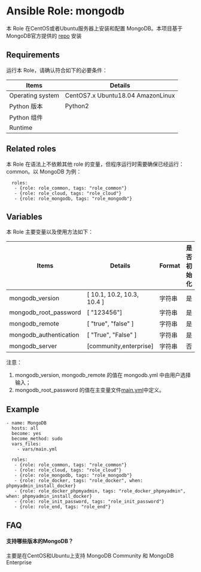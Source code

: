 Ansible Role: mongodb
=========

本 Role 在CentOS或者Ubuntu服务器上安装和配置 MongoDB。本项目基于MongoDB官方提供的 [repo](http://repo.mongodb.org/) 安装

## Requirements

运行本 Role，请确认符合如下的必要条件：

| **Items**      | **Details** |
| ------------------| ------------------|
| Operating system | CentOS7.x Ubuntu18.04 AmazonLinux|
| Python 版本 | Python2  |
| Python 组件 |    |
| Runtime |  |


## Related roles

本 Role 在语法上不依赖其他 role 的变量，但程序运行时需要确保已经运行：common。以 MongoDB 为例：

```
  roles:
   - {role: role_common, tags: "role_common"}   
   - {role: role_cloud, tags: "role_cloud"}
   - {role: role_mongodb, tags: "role_mongodb"}
```


## Variables

本 Role 主要变量以及使用方法如下：

| **Items**      | **Details** | **Format**  | **是否初始化** |
| ------------------| ------------------|-----|-----|
| mongodb_version | [ 10.1, 10.2, 10.3, 10.4 ] | 字符串 |是|
| mongodb_root_password | [ "123456"] | 字符串 |是|
| mongodb_remote | [ "true", "false" ] | 字符串 |是|
| mongodb_authentication | [ "True", "False" ] | 字符串 |是|
| mongodb_server | [community,enterprise] | 字符串 |否|

注意：
1. mongodb_version, mongodb_remote  的值在 mongodb.yml 中由用户选择输入；
2. mongodb_root_password 的值在主变量文件[main.yml](https://github.com/Websoft9/ansible-mongodb/blob/master/vars/main.yml)中定义。


## Example

```
- name: MongoDB
  hosts: all
  become: yes
  become_method: sudo 
  vars_files:
    - vars/main.yml 

  roles:
   - {role: role_common, tags: "role_common"}   
   - {role: role_cloud, tags: "role_cloud"}
   - {role: role_mongodb, tags: "role_mongodb"}
   - {role: role_docker, tags: "role_docker", when: phpmyadmin_install_docker}
   - {role: role_docker_phpmyadmin, tags: "role_docker_phpmyadmin", when: phpmyadmin_install_docker}
   - {role: role_init_password, tags: "role_init_password"}
   - {role: role_end, tags: "role_end"} 
```

## FAQ

#### 支持哪些版本的MongoDB？

主要是在CentOS和Ubuntu上支持 MongoDB Community 和 MongoDB Enterprise

